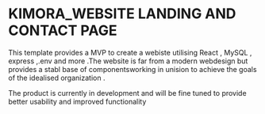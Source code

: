 # KIMORA_WEBSITE LANDING AND CONTACT PAGE
This template provides a MVP to create a webiste utilising React , MySQL , express ,.env and more .The website is far from a modern webdesign but provides a stabl base of componentsworking in unision to achieve the goals of the idealised organization .

The product is currently in development and will be fine tuned to provide better usability and improved functionality 
